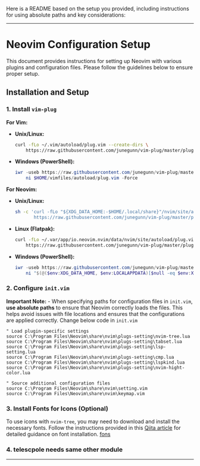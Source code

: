 Here is a README based on the setup you provided, including instructions for using absolute paths and key considerations:

---

# Neovim Configuration Setup

This document provides instructions for setting up Neovim with various plugins and configuration files. Please follow the guidelines below to ensure proper setup.

## Installation and Setup

### 1. Install `vim-plug`

**For Vim:**

- **Unix/Linux:**
  ```sh
  curl -fLo ~/.vim/autoload/plug.vim --create-dirs \
      https://raw.githubusercontent.com/junegunn/vim-plug/master/plug.vim
  ```

- **Windows (PowerShell):**
  ```powershell
  iwr -useb https://raw.githubusercontent.com/junegunn/vim-plug/master/plug.vim |`
      ni $HOME/vimfiles/autoload/plug.vim -Force
  ```

**For Neovim:**

- **Unix/Linux:**
  ```sh
  sh -c 'curl -fLo "${XDG_DATA_HOME:-$HOME/.local/share}"/nvim/site/autoload/plug.vim --create-dirs \
         https://raw.githubusercontent.com/junegunn/vim-plug/master/plug.vim'
  ```

- **Linux (Flatpak):**
  ```sh
  curl -fLo ~/.var/app/io.neovim.nvim/data/nvim/site/autoload/plug.vim --create-dirs \
      https://raw.githubusercontent.com/junegunn/vim-plug/master/plug.vim
  ```

- **Windows (PowerShell):**
  ```powershell
  iwr -useb https://raw.githubusercontent.com/junegunn/vim-plug/master/plug.vim |`
      ni "$(@($env:XDG_DATA_HOME, $env:LOCALAPPDATA)[$null -eq $env:XDG_DATA_HOME])/nvim-data/site/autoload/plug.vim" -Force
  ```

### 2. Configure `init.vim`
 **Important Note:**
     - When specifying paths for configuration files in `init.vim`, **use absolute paths** to ensure that Neovim correctly loads the files. This helps avoid issues with file locations and ensures that the configurations are applied correctly. Change below code in `init.vim`

```vim
" Load plugin-specific settings
source C:\Program Files\Neovim\share\nvim\plugs-setting\nvim-tree.lua
source C:\Program Files\Neovim\share\nvim\plugs-setting\tabset.lua
source C:\Program Files\Neovim\share\nvim\plugs-setting\lsp-setting.lua
source C:\Program Files\Neovim\share\nvim\plugs-setting\cmp.lua
source C:\Program Files\Neovim\share\nvim\plugs-setting\lspkind.lua
source C:\Program Files\Neovim\share\nvim\plugs-setting\nvim-hight-color.lua

" Source additional configuration files
source C:\Program Files\Neovim\share\nvim\setting.vim
source C:\Program Files\Neovim\share\nvim\keymap.vim
```


### 3. Install Fonts for Icons (Optional)

To use icons with `nvim-tree`, you may need to download and install the necessary fonts. Follow the instructions provided in this [Qiita article](https://qiita.com/hwatahik/items/acdd791abeef4ed13c45) for detailed guidance on font installation.
[fons](https://www.nerdfonts.com/font-downloads)

### 4. telescpole needs same other module
---
